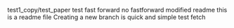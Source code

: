 test1_copy/test_paper
test
fast forward
no fastforward
modified readme
this is a readme file
Creating a new branch is quick and simple
test fetch
